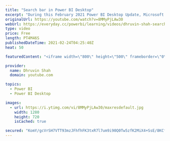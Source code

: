 ```yaml
---
title: "Search bar in Power BI Desktop"
excerpt: "During this February 2021 Power BI Desktop Update, Microsoft rolled out one new feature where we can Search for different actions from Power BI Desktop. Now, we have a new search bar in Power BI Desktop. Based on the current report’s state,  this will show appropriate actions here. Stay tuned throughout"
originalUrl: https://youtube.com/watch?v=8MMyPjLAw30
webUrl: https://everyday.cc/powerbi/learning/videos/dhruvin-shah-search-bar-in-power-bi-desktop/
type: video
price: Free
length: PT4M46S
publishedDateTime: 2021-02-24T04:25:40Z
heat: 50

featuredContent: "<iframe width=\"800\" height=\"500\" frameborder=\"0\" src=\"https://www.youtube.com/embed/8MMyPjLAw30\" allow=\"accelerometer; autoplay; encrypted-media; gyroscope; picture-in-picture\" allowfullscreen></iframe>"

provider:
  name: Dhruvin Shah
  domain: youtube.com

topics:
  - Power BI
  - Power BI Desktop

images:
  - url: https://i.ytimg.com/vi/8MMyPjLAw30/maxresdefault.jpg
    width: 1280
    height: 720
    isCached: true

secured: "KomY/gcVrSH7VTT93mzJFhfhFK3txR7l7um9i90Q0Tw5zfK2MiX4+SsE/8KCfpiV1yz92znA+8QfR6rjg+xwaWToGmjwYLAtdVyaI65bHpWbCSc3Ts1ZkC0RHB7DY32KQZpDPlh9y8vDYOL+trM35m1S+urQo2BQ4NGOt3sckMFymAx3wvEOFWj2Y/QG47plrwt5EEDqQWiMc+H19AOQd8uHWLwOj53k+MGXuhEolLXwDy47XJg7Kqv1jvtJdHpIZDU4ERJwyuuNcbFlpAbVd04R2DH4ABf1nNjnenXdpRVPiD2e9Okr3E7ENkg2+2mTjZCdm+IjkJNq/uY7Oj40wmNBxVVhI340xLCrQTmCBZIraaXaj0hwyPtydHgLaKuIHBAWeaiqZZA+s2WnHi7gu4XmUFQ9YD8JlmRTiIPhq/8=;VXF+/0wg+PiBu7aODPl4NQ=="
---
```



